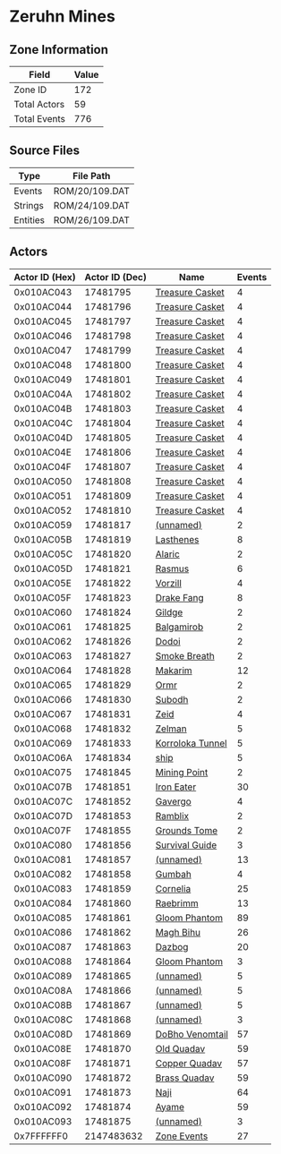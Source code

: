 # Zeruhn Mines

## Zone Information

| Field        |   Value |
|--------------|---------|
| Zone ID      |     172 |
| Total Actors |      59 |
| Total Events |     776 |

## Source Files

| Type     | File Path      |
|----------|----------------|
| Events   | ROM/20/109.DAT |
| Strings  | ROM/24/109.DAT |
| Entities | ROM/26/109.DAT |

## Actors

| Actor ID (Hex)   |   Actor ID (Dec) | Name                                                       |   Events |
|------------------|------------------|------------------------------------------------------------|----------|
| 0x010AC043       |         17481795 | [Treasure Casket](./17481795%20-%20Treasure%20Casket.md)   |        4 |
| 0x010AC044       |         17481796 | [Treasure Casket](./17481796%20-%20Treasure%20Casket.md)   |        4 |
| 0x010AC045       |         17481797 | [Treasure Casket](./17481797%20-%20Treasure%20Casket.md)   |        4 |
| 0x010AC046       |         17481798 | [Treasure Casket](./17481798%20-%20Treasure%20Casket.md)   |        4 |
| 0x010AC047       |         17481799 | [Treasure Casket](./17481799%20-%20Treasure%20Casket.md)   |        4 |
| 0x010AC048       |         17481800 | [Treasure Casket](./17481800%20-%20Treasure%20Casket.md)   |        4 |
| 0x010AC049       |         17481801 | [Treasure Casket](./17481801%20-%20Treasure%20Casket.md)   |        4 |
| 0x010AC04A       |         17481802 | [Treasure Casket](./17481802%20-%20Treasure%20Casket.md)   |        4 |
| 0x010AC04B       |         17481803 | [Treasure Casket](./17481803%20-%20Treasure%20Casket.md)   |        4 |
| 0x010AC04C       |         17481804 | [Treasure Casket](./17481804%20-%20Treasure%20Casket.md)   |        4 |
| 0x010AC04D       |         17481805 | [Treasure Casket](./17481805%20-%20Treasure%20Casket.md)   |        4 |
| 0x010AC04E       |         17481806 | [Treasure Casket](./17481806%20-%20Treasure%20Casket.md)   |        4 |
| 0x010AC04F       |         17481807 | [Treasure Casket](./17481807%20-%20Treasure%20Casket.md)   |        4 |
| 0x010AC050       |         17481808 | [Treasure Casket](./17481808%20-%20Treasure%20Casket.md)   |        4 |
| 0x010AC051       |         17481809 | [Treasure Casket](./17481809%20-%20Treasure%20Casket.md)   |        4 |
| 0x010AC052       |         17481810 | [Treasure Casket](./17481810%20-%20Treasure%20Casket.md)   |        4 |
| 0x010AC059       |         17481817 | [(unnamed)](./17481817.md)                                 |        2 |
| 0x010AC05B       |         17481819 | [Lasthenes](./17481819%20-%20Lasthenes.md)                 |        8 |
| 0x010AC05C       |         17481820 | [Alaric](./17481820%20-%20Alaric.md)                       |        2 |
| 0x010AC05D       |         17481821 | [Rasmus](./17481821%20-%20Rasmus.md)                       |        6 |
| 0x010AC05E       |         17481822 | [Vorzill](./17481822%20-%20Vorzill.md)                     |        4 |
| 0x010AC05F       |         17481823 | [Drake Fang](./17481823%20-%20Drake%20Fang.md)             |        8 |
| 0x010AC060       |         17481824 | [Gildge](./17481824%20-%20Gildge.md)                       |        2 |
| 0x010AC061       |         17481825 | [Balgamirob](./17481825%20-%20Balgamirob.md)               |        2 |
| 0x010AC062       |         17481826 | [Dodoi](./17481826%20-%20Dodoi.md)                         |        2 |
| 0x010AC063       |         17481827 | [Smoke Breath](./17481827%20-%20Smoke%20Breath.md)         |        2 |
| 0x010AC064       |         17481828 | [Makarim](./17481828%20-%20Makarim.md)                     |       12 |
| 0x010AC065       |         17481829 | [Ormr](./17481829%20-%20Ormr.md)                           |        2 |
| 0x010AC066       |         17481830 | [Subodh](./17481830%20-%20Subodh.md)                       |        2 |
| 0x010AC067       |         17481831 | [Zeid](./17481831%20-%20Zeid.md)                           |        4 |
| 0x010AC068       |         17481832 | [Zelman](./17481832%20-%20Zelman.md)                       |        5 |
| 0x010AC069       |         17481833 | [Korroloka Tunnel](./17481833%20-%20Korroloka%20Tunnel.md) |        5 |
| 0x010AC06A       |         17481834 | [ship](./17481834%20-%20ship.md)                           |        5 |
| 0x010AC075       |         17481845 | [Mining Point](./17481845%20-%20Mining%20Point.md)         |        2 |
| 0x010AC07B       |         17481851 | [Iron Eater](./17481851%20-%20Iron%20Eater.md)             |       30 |
| 0x010AC07C       |         17481852 | [Gavergo](./17481852%20-%20Gavergo.md)                     |        4 |
| 0x010AC07D       |         17481853 | [Ramblix](./17481853%20-%20Ramblix.md)                     |        2 |
| 0x010AC07F       |         17481855 | [Grounds Tome](./17481855%20-%20Grounds%20Tome.md)         |        2 |
| 0x010AC080       |         17481856 | [Survival Guide](./17481856%20-%20Survival%20Guide.md)     |        3 |
| 0x010AC081       |         17481857 | [(unnamed)](./17481857.md)                                 |       13 |
| 0x010AC082       |         17481858 | [Gumbah](./17481858%20-%20Gumbah.md)                       |        4 |
| 0x010AC083       |         17481859 | [Cornelia](./17481859%20-%20Cornelia.md)                   |       25 |
| 0x010AC084       |         17481860 | [Raebrimm](./17481860%20-%20Raebrimm.md)                   |       13 |
| 0x010AC085       |         17481861 | [Gloom Phantom](./17481861%20-%20Gloom%20Phantom.md)       |       89 |
| 0x010AC086       |         17481862 | [Magh Bihu](./17481862%20-%20Magh%20Bihu.md)               |       26 |
| 0x010AC087       |         17481863 | [Dazbog](./17481863%20-%20Dazbog.md)                       |       20 |
| 0x010AC088       |         17481864 | [Gloom Phantom](./17481864%20-%20Gloom%20Phantom.md)       |        3 |
| 0x010AC089       |         17481865 | [(unnamed)](./17481865.md)                                 |        5 |
| 0x010AC08A       |         17481866 | [(unnamed)](./17481866.md)                                 |        5 |
| 0x010AC08B       |         17481867 | [(unnamed)](./17481867.md)                                 |        5 |
| 0x010AC08C       |         17481868 | [(unnamed)](./17481868.md)                                 |        3 |
| 0x010AC08D       |         17481869 | [DoBho Venomtail](./17481869%20-%20DoBho%20Venomtail.md)   |       57 |
| 0x010AC08E       |         17481870 | [Old Quadav](./17481870%20-%20Old%20Quadav.md)             |       59 |
| 0x010AC08F       |         17481871 | [Copper Quadav](./17481871%20-%20Copper%20Quadav.md)       |       57 |
| 0x010AC090       |         17481872 | [Brass Quadav](./17481872%20-%20Brass%20Quadav.md)         |       59 |
| 0x010AC091       |         17481873 | [Naji](./17481873%20-%20Naji.md)                           |       64 |
| 0x010AC092       |         17481874 | [Ayame](./17481874%20-%20Ayame.md)                         |       59 |
| 0x010AC093       |         17481875 | [(unnamed)](./17481875.md)                                 |        3 |
| 0x7FFFFFF0       |       2147483632 | [Zone Events](./Zone%20Events.md)                          |       27 |
